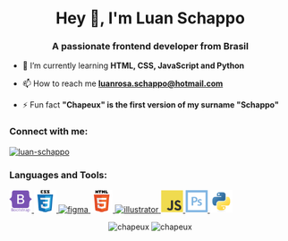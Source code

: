 <h1 align="center">Hey 👋, I'm Luan Schappo</h1>
<h3 align="center">A passionate frontend developer from Brasil</h3>

- 🌱 I’m currently learning **HTML, CSS, JavaScript and Python**

- 📫 How to reach me **luanrosa.schappo@hotmail.com**

- ⚡ Fun fact **"Chapeux" is the first version of my surname "Schappo"**

<h3 align="left">Connect with me:</h3>
<p align="left">
<a href="https://linkedin.com/in/luan-schappo" target="blank"><img align="center" src="https://raw.githubusercontent.com/rahuldkjain/github-profile-readme-generator/master/src/images/icons/Social/linked-in-alt.svg" alt="luan-schappo" height="30" width="40" /></a>
</p>

<h3 align="left">Languages and Tools:</h3>
<p align="left"> <a href="https://getbootstrap.com" target="_blank" rel="noreferrer"> <img src="https://raw.githubusercontent.com/devicons/devicon/master/icons/bootstrap/bootstrap-plain-wordmark.svg" alt="bootstrap" width="40" height="40"/> </a> <a href="https://www.w3schools.com/css/" target="_blank" rel="noreferrer"> <img src="https://raw.githubusercontent.com/devicons/devicon/master/icons/css3/css3-original-wordmark.svg" alt="css3" width="40" height="40"/> </a> <a href="https://www.figma.com/" target="_blank" rel="noreferrer"> <img src="https://www.vectorlogo.zone/logos/figma/figma-icon.svg" alt="figma" width="40" height="40"/> </a> <a href="https://www.w3.org/html/" target="_blank" rel="noreferrer"> <img src="https://raw.githubusercontent.com/devicons/devicon/master/icons/html5/html5-original-wordmark.svg" alt="html5" width="40" height="40"/> </a> <a href="https://www.adobe.com/in/products/illustrator.html" target="_blank" rel="noreferrer"> <img src="https://www.vectorlogo.zone/logos/adobe_illustrator/adobe_illustrator-icon.svg" alt="illustrator" width="40" height="40"/> </a> <a href="https://developer.mozilla.org/en-US/docs/Web/JavaScript" target="_blank" rel="noreferrer"> <img src="https://raw.githubusercontent.com/devicons/devicon/master/icons/javascript/javascript-original.svg" alt="javascript" width="40" height="40"/> </a> <a href="https://www.photoshop.com/en" target="_blank" rel="noreferrer"> <img src="https://raw.githubusercontent.com/devicons/devicon/master/icons/photoshop/photoshop-line.svg" alt="photoshop" width="40" height="40"/> </a> <a href="https://www.python.org" target="_blank" rel="noreferrer"> <img src="https://raw.githubusercontent.com/devicons/devicon/master/icons/python/python-original.svg" alt="python" width="40" height="40"/> </a> </p>

<div align="center">
  <p><img height="180em" src="https://github-readme-stats.vercel.app/api/top-langs?username=chapeux&show_icons=true&theme=tokyonight&title_color=ffffff&text_color=ffffff&bg_color=000000&hide_border=true&locale=en&layout=compact" alt="chapeux" />
  <img height="180em" src="https://github-readme-stats.vercel.app/api?username=chapeux&show_icons=true&theme=tokyonight&title_color=ffffff&text_color=ffffff&bg_color=000000&hide_border=true&locale=en" alt="chapeux" />
  </p>
</div>
